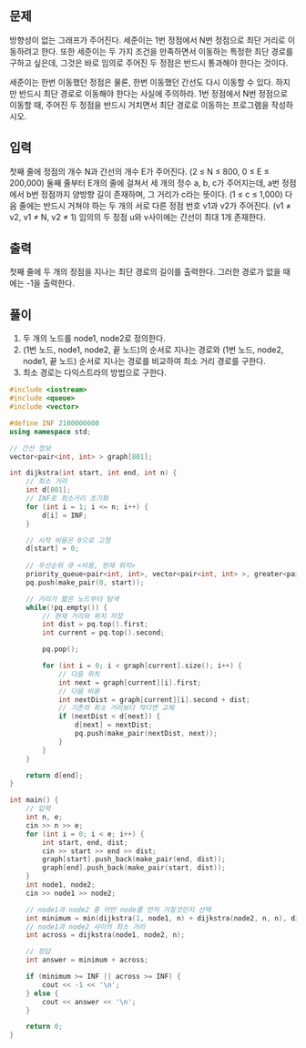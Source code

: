 ## 문제
방향성이 없는 그래프가 주어진다. 세준이는 1번 정점에서 N번 정점으로 최단 거리로 이동하려고 한다. 또한 세준이는 두 가지 조건을 만족하면서 이동하는 특정한 최단 경로를 구하고 싶은데, 그것은 바로 임의로 주어진 두 정점은 반드시 통과해야 한다는 것이다.

세준이는 한번 이동했던 정점은 물론, 한번 이동했던 간선도 다시 이동할 수 있다. 하지만 반드시 최단 경로로 이동해야 한다는 사실에 주의하라. 1번 정점에서 N번 정점으로 이동할 때, 주어진 두 정점을 반드시 거치면서 최단 경로로 이동하는 프로그램을 작성하시오.

## 입력
첫째 줄에 정점의 개수 N과 간선의 개수 E가 주어진다. (2 ≤ N ≤ 800, 0 ≤ E ≤ 200,000) 둘째 줄부터 E개의 줄에 걸쳐서 세 개의 정수 a, b, c가 주어지는데, a번 정점에서 b번 정점까지 양방향 길이 존재하며, 그 거리가 c라는 뜻이다. (1 ≤ c ≤ 1,000) 다음 줄에는 반드시 거쳐야 하는 두 개의 서로 다른 정점 번호 v1과 v2가 주어진다. (v1 ≠ v2, v1 ≠ N, v2 ≠ 1) 임의의 두 정점 u와 v사이에는 간선이 최대 1개 존재한다.

## 출력
첫째 줄에 두 개의 정점을 지나는 최단 경로의 길이를 출력한다. 그러한 경로가 없을 때에는 -1을 출력한다.

## 풀이
1. 두 개의 노드를 node1, node2로 정의한다.
2. (1번 노드, node1, node2, 끝 노드)의 순서로 지나는 경로와 (1번 노드, node2, node1, 끝 노드) 순서로 지나는 경로를 비교하여 최소 거리 경로를 구한다.
3. 최소 경로는 다익스트라의 방법으로 구한다.

```cpp
#include <iostream>
#include <queue>
#include <vector>

#define INF 2100000000
using namespace std;

// 간선 정보
vector<pair<int, int> > graph[801];

int dijkstra(int start, int end, int n) {
    // 최소 거리
    int d[801];
    // INF로 최소거리 초기화
    for (int i = 1; i <= n; i++) {
        d[i] = INF;
    }

    // 시작 비용은 0으로 고정
    d[start] = 0;
    
    // 우선순위 큐 <비용, 현재 위치>
    priority_queue<pair<int, int>, vector<pair<int, int> >, greater<pair<int, int> > > pq;
    pq.push(make_pair(0, start));

    // 거리가 짧은 노드부터 탐색
    while(!pq.empty()) {
        // 현재 거리와 위치 저장
        int dist = pq.top().first;
        int current = pq.top().second;

        pq.pop();

        for (int i = 0; i < graph[current].size(); i++) {
            // 다음 위치
            int next = graph[current][i].first;
            // 다음 비용
            int nextDist = graph[current][i].second + dist;
            // 기존의 최소 거리보다 작다면 교체
            if (nextDist < d[next]) {
                d[next] = nextDist;
                pq.push(make_pair(nextDist, next));
            }
        }
    }

    return d[end];
}

int main() {
    // 입력
    int n, e;
    cin >> n >> e;
    for (int i = 0; i < e; i++) {
        int start, end, dist;
        cin >> start >> end >> dist;
        graph[start].push_back(make_pair(end, dist));
        graph[end].push_back(make_pair(start, dist));
    }
    int node1, node2;
    cin >> node1 >> node2;

    // node1과 node2 중 어떤 node를 먼저 거칠것인지 선택
    int minimum = min(dijkstra(1, node1, n) + dijkstra(node2, n, n), dijkstra(1, node2, n) + dijkstra(node1, n, n));
    // node1과 node2 사이의 최소 거리
    int across = dijkstra(node1, node2, n);

    // 정답
    int answer = minimum + across;

    if (minimum >= INF || across >= INF) {
        cout << -1 << '\n';
    } else {
        cout << answer << '\n';
    }

    return 0;
}
```
